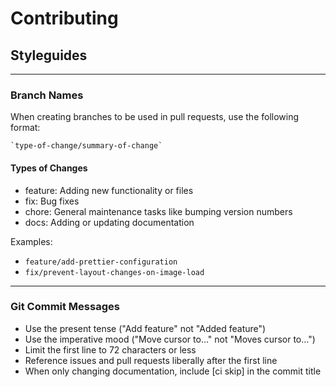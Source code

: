 # Contributing

## Styleguides

---

### Branch Names

When creating branches to be used in pull requests, use the following format:

    `type-of-change/summary-of-change`

#### Types of Changes

-  feature: Adding new functionality or files
-  fix: Bug fixes
-  chore: General maintenance tasks like bumping version numbers
-  docs: Adding or updating documentation

Examples:

-  `feature/add-prettier-configuration`
-  `fix/prevent-layout-changes-on-image-load`

---

### Git Commit Messages

-  Use the present tense ("Add feature" not "Added feature")
-  Use the imperative mood ("Move cursor to..." not "Moves cursor to...")
-  Limit the first line to 72 characters or less
-  Reference issues and pull requests liberally after the first line
-  When only changing documentation, include [ci skip] in the commit title
